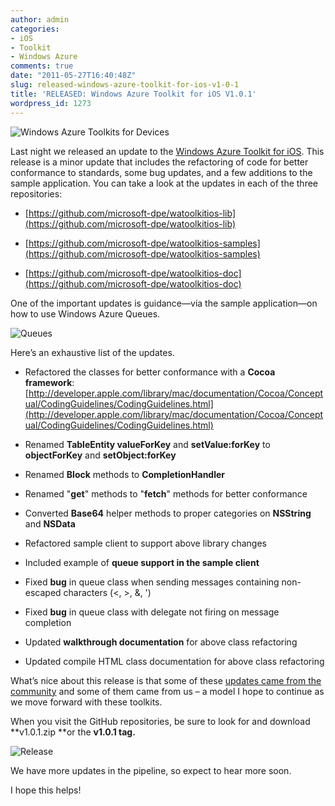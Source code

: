 ```yaml
---
author: admin
categories:
- iOS
- Toolkit
- Windows Azure
comments: true
date: "2011-05-27T16:40:48Z"
slug: released-windows-azure-toolkit-for-ios-v1-0-1
title: 'RELEASED: Windows Azure Toolkit for iOS V1.0.1'
wordpress_id: 1273
---
```


![Windows Azure Toolkits for Devices](https://wadewegner.blob.core.windows.net/wordpress/2011/05/image15.png)

Last night we released an update to the [Windows Azure Toolkit for iOS](https://github.com/microsoft-dpe). This release is a minor update that includes the refactoring of code for better conformance to standards, some bug updates, and a few additions to the sample application. You can take a look at the updates in each of the three repositories:

 

  
  * [https://github.com/microsoft-dpe/watoolkitios-lib](https://github.com/microsoft-dpe/watoolkitios-lib)
   
  * [https://github.com/microsoft-dpe/watoolkitios-samples](https://github.com/microsoft-dpe/watoolkitios-samples)
   
  * [https://github.com/microsoft-dpe/watoolkitios-doc](https://github.com/microsoft-dpe/watoolkitios-doc)
 

One of the important updates is guidance—via the sample application—on how to use Windows Azure Queues.

 

![Queues](https://wadewegner.blob.core.windows.net/wordpress/2011/05/Queues.png)

 

Here’s an exhaustive list of the updates.

 

  
  * Refactored the classes for better conformance with a **Cocoa framework**: [http://developer.apple.com/library/mac/documentation/Cocoa/Conceptual/CodingGuidelines/CodingGuidelines.html](http://developer.apple.com/library/mac/documentation/Cocoa/Conceptual/CodingGuidelines/CodingGuidelines.html)
   
  * Renamed **TableEntity valueForKey** and **setValue:forKey** to **objectForKey** and **setObject:forKey**
   
  * Renamed **Block** methods to **CompletionHandler**
   
  * Renamed "**get**" methods to "**fetch**" methods for better conformance
   
  * Converted **Base64** helper methods to proper categories on **NSString** and **NSData**
   
  * Refactored sample client to support above library changes
   
  * Included example of **queue support in the sample client**
   
  * Fixed **bug** in queue class when sending messages containing non-escaped characters (<, >, &, ')
   
  * Fixed **bug** in queue class with delegate not firing on message completion
   
  * Updated **walkthrough documentation** for above class refactoring
   
  * Updated compile HTML class documentation for above class refactoring
 

What’s nice about this release is that some of these [updates came from the community](http://www.wadewegner.com/2011/05/merged-a-pull-request-for-the-ios-toolkit/) and some of them came from us – a model I hope to continue as we move forward with these toolkits.

 

When you visit the GitHub repositories, be sure to look for and download **v1.0.1.zip **or the **v1.0.1 tag.**

 

![Release](https://wadewegner.blob.core.windows.net/wordpress/2011/05/Release.png)

   

We have more updates in the pipeline, so expect to hear more soon.

 

I hope this helps!
